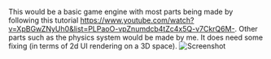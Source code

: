 This would be a basic game engine with most parts being made by following this tutorial https://www.youtube.com/watch?v=XpBGwZNyUh0&list=PLPaoO-vpZnumdcb4tZc4x5Q-v7CkrQ6M-. Other parts such as the 
physics system would be made by me. It does need some fixing (in terms of 2d UI rendering on a 3D space).
![Screenshot](https://github.com/user-attachments/assets/c1636643-1813-42fd-b3e7-87b576842078)
